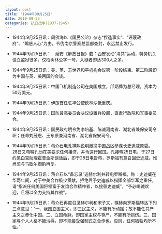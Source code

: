 ```yaml
---
layout: post
title: "1944年09月25日"
date: 2019-09-25
categories: 抗日战争(1937-1945)
---
```


<meta name="referrer" content="no-referrer" />

- 1944年9月25日讯：周佛海以《国民公论》杂志“捏造事实”、“诬蔑政府”、“煽惑人心”为由，令伪南京警察总监部查封，永远禁止发行。 

- 1944年9月25日讯：　延安《解放日报》载：西安发动“清共”运动，特务机关设立监狱很多，仅柏树林公字一号，入狱者即达300人之多。 

- 1944年9月25日讯：美、英、苏世界和平机构会议第一阶段结束。第二阶段即为中国与英、美两国的会谈。 

- 1944年9月25日讯：中国飞机制造公司在美国成立，邝炳舜为总经理，资本为50万美元。 

- 1944年9月25日讯：伊朗首任驻华公使欧林沙抵重庆。 

- 1944年9月25日讯：国防最高委员会决议设置兵役部，直隶行政院和军事委员会。 

- 1944年9月25日讯：国民政府明令免李培基、陈诚河南省、湖北省兼保安司令职；任命刘茂恩、王东原兼河南省、湖北省保安司令。 

- 1944年9月25日讯：蒋介石电孔祥熙说明撤换中国战区参谋长史迪威原委。28日又电嘱孔勿在美要求任何接济，并令速行回国。孔接蒋25日电，于27日约见白宫助理霍普金斯谈话后，即于28日电告蒋，罗斯福有意召回史迪威，惟尚须与马歇尔商酌再复。 

- 1944年9月25日讯：蒋介石以“备忘录”送赫尔利并转电罗斯福，称：史迪威在华两年间，对于中美合作极少贡献，拒绝畀予史迪威以指挥全部华军之重任，请“指派任何美国将领富于友谊合作精神者，以接替史迪威”，“予必竭诚欢迎，且将以全力支持其作战”。 

- 1944年9月25日讯：蒋介石再度召见赫尔利和宋子文，嘱赫向罗斯福转达下列三点意见：“一、我国立国主义，即三民主义，不能有所动摇；故不能任共产主义之赤化中国。二、立国命脉，即国家主权与尊严，不能有所损伤。三、国家与个人人格不能污辱，即不能接受强制式之合作也。否则，任何牺牲均所不恤。” 

